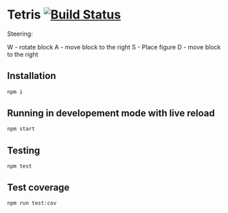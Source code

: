 # Tetris [![Build Status](https://travis-ci.org/mterczynski/tetris-dom.svg?branch=master)](https://travis-ci.org/mterczynski/tetris-dom)

Steering: 

W - rotate block
A - move block to the right
S - Place figure
D - move block to the right


## Installation

```bash
npm i
```

## Running in developement mode with live reload

```bash
npm start
```

## Testing

```
npm test
```

## Test coverage

```
npm run test:cov
```
